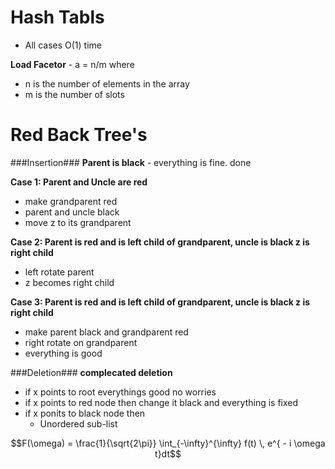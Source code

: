 Hash Tabls
==========
- All cases O(1) time

**Load Facetor** - a = n/m where
- n is the number of elements in the array
- m is the number of slots 

Red Back Tree's
===============
###Insertion###
**Parent is black** - everything is fine. done

**Case 1: Parent and Uncle are red**
- make grandparent red
- parent and uncle black
- move z to its grandparent 

**Case 2: Parent is red and is left child of grandparent, uncle is black z is right child**
- left rotate parent
- z becomes right child

**Case 3: Parent is red and is left child of grandparent, uncle is black z is right child**
- make parent black and grandparent red
- right rotate on grandparent
- everything is good 

###Deletion###
**complecated deletion**
- if x points to root everythings good no worries
- if x points to red node then change it black and everything is fixed
- if x ponits to black node then
	- Unordered sub-list

$$F(\omega) = \frac{1}{\sqrt{2\pi}} \int_{-\infty}^{\infty} f(t) \, e^{ - i \omega t}dt$$
